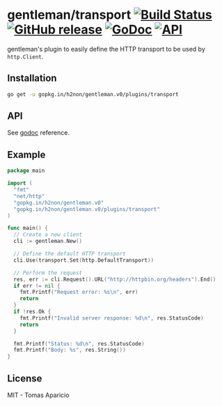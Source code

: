 # gentleman/transport [![Build Status](https://travis-ci.org/h2non/gentleman.png)](https://travis-ci.org/h2non/gentleman) [![GitHub release](https://img.shields.io/github/tag/h2non/gentleman.svg)](https://github.com/h2non/gentleman/releases) [![GoDoc](https://godoc.org/github.com/h2non/gentleman?status.svg)](https://godoc.org/github.com/h2non/gentleman) [![API](https://img.shields.io/badge/api-beta-green.svg?style=flat)](https://godoc.org/github.com/h2non/gentleman)

gentleman's plugin to easily define the HTTP transport to be used by `http.Client`.

## Installation

```bash
go get -u gopkg.in/h2non/gentleman.v0/plugins/transport
```

## API

See [godoc](https://godoc.org/github.com/h2non/gentleman) reference.

## Example

```go
package main

import (
  "fmt"
  "net/http"
  "gopkg.in/h2non/gentleman.v0"
  "gopkg.in/h2non/gentleman.v0/plugins/transport"
)

func main() {
  // Create a new client
  cli := gentleman.New()

  // Define the default HTTP transport
  cli.Use(transport.Set(http.DefaultTransport))

  // Perform the request
  res, err := cli.Request().URL("http://httpbin.org/headers").End()
  if err != nil {
    fmt.Printf("Request error: %s\n", err)
    return
  }
  if !res.Ok {
    fmt.Printf("Invalid server response: %d\n", res.StatusCode)
    return
  }

  fmt.Printf("Status: %d\n", res.StatusCode)
  fmt.Printf("Body: %s", res.String())
}
```

## License

MIT - Tomas Aparicio
